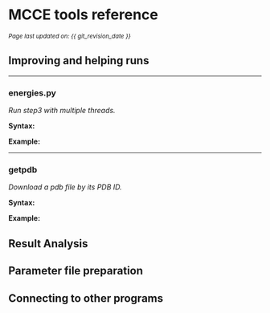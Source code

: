 # MCCE tools reference
<small><i>Page last updated on: {{ git_revision_date }}</i></small>

## Improving and helping runs

---
### energies.py
*Run step3 with multiple threads.*

**Syntax:**


**Example:**


---
### getpdb
*Download a pdb file by its PDB ID.*

**Syntax:**


**Example:**




## Result Analysis

## Parameter file preparation

## Connecting to other programs